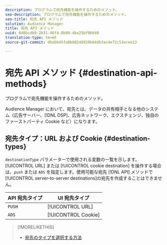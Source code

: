 ```yaml
---
description: プログラムで宛先機能を操作するためのメソッド。
seo-description: プログラムで宛先機能を操作するためのメソッド。
seo-title: 宛先 API メソッド
solution: Audience Manager
title: 宛先 API メソッド
uuid: 048bcdb9-2b31-46f4-8b80-4ba25bf06640
translation-type: tm+mt
source-git-commit: d6abb45fa8b88248920b64db3ac4e72c53ecee13

---
```



# 宛先 API メソッド {#destination-api-methods}

プログラムで宛先機能を操作するためのメソッド。

<!-- c_destinations_api.xml -->

Audience Manager において、宛先とは、データの共有相手となる他のシステム（広告サーバー、[!DNL DSP]、広告ネットワーク、エクスチェンジ、独自のファーストパーティ Cookie など）になります。

## 宛先タイプ：URL および Cookie {#destination-types}

`destinationType` パラメーターで使用される変数の一覧を示します。[!UICONTROL URL] または [!UICONTROL cookie destination] を操作する場合は、`push` または `ADS` を指定します。使用可能な宛先 [!DNL API] メソッドで[!UICONTROL server-to-server destinations]の宛先を作成することはできません。

<!-- r_destination_types.xml -->

| API 宛先タイプ | UI 宛先タイプ |
|---|---|
| `PUSH` | [!UICONTROL URL] |
| `ADS` | [!UICONTROL Cookie] |

>[!MORELIKETHIS]
>
>* [宛先のタイプを選択する方法](../../../features/destinations/destinations.md)

